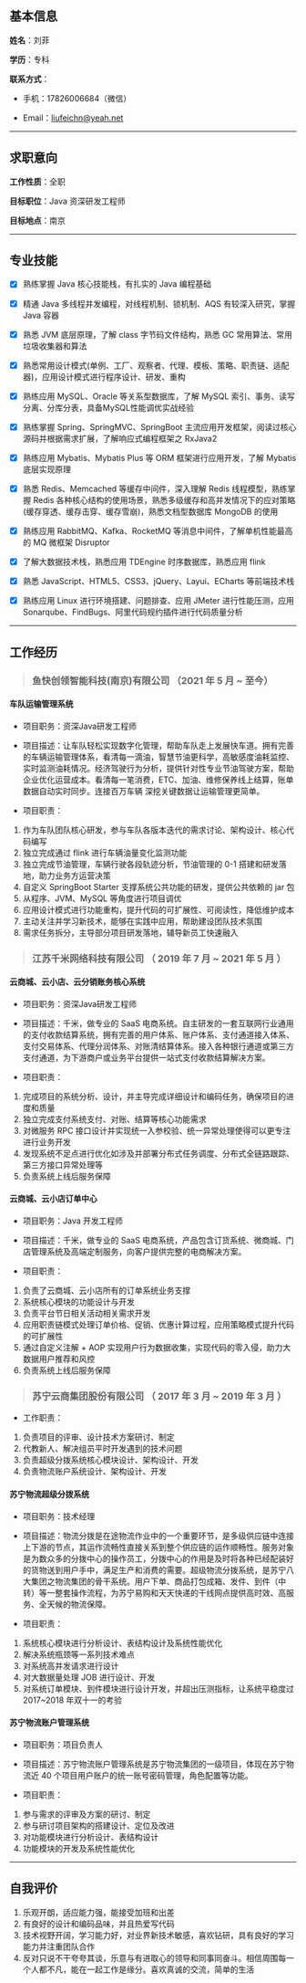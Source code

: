 ## 基本信息

**姓名**：刘菲

**学历**：专科

**联系方式**：

- 手机：17826006684（微信）

- Email：liufeichn@yeah.net

---

## 求职意向

**工作性质**：全职

**目标职位**：Java 资深研发工程师

**目标地点**：南京

---

## 专业技能

- [x] 熟练掌握 Java 核心技能栈，有扎实的 Java 编程基础

- [x] 精通 Java 多线程并发编程，对线程机制、锁机制、AQS 有较深入研究，掌握 Java 容器
- [x] 熟悉 JVM 底层原理，了解 class 字节码文件结构，熟悉 GC 常用算法、常用垃圾收集器和算法
- [x] 熟悉常用设计模式(单例、工厂、观察者、代理、模板、策略、职责链、适配器)，应用设计模式进行程序设计、研发、重构
- [x] 熟练应用 MySQL、Oracle 等关系型数据库，了解 MySQL 索引、事务、读写分离、分库分表，具备MySQL性能调优实战经验
- [x] 熟练掌握 Spring、SpringMVC、SpringBoot 主流应用开发框架，阅读过核心源码并根据需求扩展，了解响应式编程框架之 RxJava2
- [x] 熟练应用 Mybatis、Mybatis Plus 等 ORM 框架进行应用开发，了解 Mybatis 底层实现原理
- [x] 熟悉 Redis、Memcached 等缓存中间件，深入理解 Redis 线程模型，熟练掌握 Redis 各种核心结构的使用场景，熟悉多级缓存和高并发情况下的应对策略(缓存穿透、缓存击穿、缓存雪崩)，熟悉文档型数据库 MongoDB 的使用
- [x] 熟练应用 RabbitMQ、Kafka、RocketMQ 等消息中间件，了解单机性能最高的 MQ 微框架 Disruptor
- [x] 了解大数据技术栈，熟悉应用 TDEngine 时序数据库，熟悉应用 flink
- [x] 熟悉 JavaScript、HTML5、CSS3、jQuery、Layui、ECharts 等前端技术栈
- [x] 熟练应用 Linux 进行环境搭建、问题排查、应用 JMeter 进行性能压测，应用 Sonarqube、FindBugs、阿里代码规约插件进行代码质量分析

---

## 工作经历

> ### 鱼快创领智能科技(南京)有限公司 （2021 年 5 月 ~ 至今）

#### 车队运输管理系统

- 项目职务：资深Java研发工程师

- 项目描述：让车队轻松实现数字化管理，帮助车队走上发展快车道。拥有完善的车辆运输管理体系，看清每一滴油，智慧节油更科学，高敏感度油耗监控、实时监测油耗情况。经济驾驶行为分析，提供针对性专业节油驾驶方案，帮助企业优化运营成本。看清每一笔消费，ETC、加油、维修保养线上结算，账单数据自动实时同步。连接百万车辆 深挖关键数据让运输管理更简单。

- 项目职责：
1. 作为车队团队核心研发，参与车队各版本迭代的需求讨论、架构设计、核心代码编写
2. 独立完成通过 flink 进行车辆油量变化监测功能
3. 独立完成节油管理，车辆行驶各段轨迹分析，节油管理的 0-1 搭建和研发落地，助力业务方运营决策
4. 自定义 SpringBoot Starter 支撑系统公共功能的研发，提供公共依赖的 jar 包
5. 从程序、JVM、MySQL 等角度进行项目调优
6. 应用设计模式进行功能重构，提升代码的可扩展性、可阅读性，降低维护成本
7. 主动关注并学习新技术，能够在实践中应用，帮助建设团队技术氛围
8. 需求任务拆分，主导部分项目研发落地，辅导新员工快速融入


> ### 江苏千米网络科技有限公司 （ 2019 年 7 月 ~ 2021 年 5 月 ）


#### 云商城、云小店、云分销账务核心系统 

- 项目职务：资深Java研发工程师

- 项目描述：千米，做专业的 SaaS 电商系统。自主研发的一套互联网行业通用的支付收款结算系统，拥有完善的用户体系、账户体系、支付通道接入体系、支付交易体系、代理分润体系、对账清结算体系。接入各种银行通道或第三方支付通道，为下游商户或业务平台提供一站式支付收款结算解决方案。
- 项目职责：
1. 完成项目的系统分析、设计，并主导完成详细设计和编码任务，确保项目的进度和质量
2. 独立完成支付系统支付、对账、结算等核心功能需求
3. 对微服务 RPC 接口设计并实现统一入参校验、统一异常处理使得可以更专注进行业务开发
4. 发现系统不足点进行优化如涉及并部署分布式任务调度、分布式全链路跟踪、第三方接口异常处理等
5. 负责系统上线后服务保障

#### 云商城、云小店订单中心 

- 项目职务：Java 开发工程师

- 项目描述：千米，做专业的 SaaS 电商系统，产品包含订货系统、微商城、门店管理系统及高端定制服务，向客户提供完整的电商解决方案。
- 项目职责：
1. 负责了云商城、云小店所有的订单系统业务支撑
2. 系统核心模块的功能设计与开发
3. 负责平台节日相关活动相关需求开发
4. 应用职责链模式处理订单价格、促销、优惠计算过程，应用策略模式提升代码的可扩展性
5. 通过自定义注解 + AOP 实现用户行为数据收集，实现代码的零入侵，助力大数据用户推荐和风控
6. 负责系统上线后服务保障

> ### 苏宁云商集团股份有限公司 （ 2017 年 3 月 ~ 2019 年 3 月 ）


- 工作职责：

1. 负责项目的评审、设计技术方案研讨、制定
2. 代教新人、解决组员平时开发遇到的技术问题
3. 负责超级分拨系统核心模块设计、架构设计、开发
4. 负责物流账户系统设计、架构设计、开发

#### 苏宁物流超级分拨系统

- 项目职务：技术经理

- 项目描述：物流分拨是在途物流作业中的一个重要环节，是多级供应链中连接上下游的节点，其运作流畅性直接关系到整个供应链的运作顺畅性。服务对象是为数众多的分拨中心的操作员工，分拨中心的作用是及时将各种已经配装好的货物送到用户手中，满足生产和消费的需要。超级物流分拨系统，是苏宁八大集团之物流集团的骨干系统。用户下单、商品打包成箱、发件、到件（中转）等一整套操作流程，为苏宁易购和天天快递的干线网点提供高时效、高服务、全天候的物流保障。
- 项目职责：

1. 系统核心模块进行分析设计、表结构设计及系统性能优化
2. 解决系统瓶颈等一系列技术难点
5. 对系统高并发请求进行设计
6. 对大数据量处理 JOB 进行设计、开发
5. 对系统订单模块、到件模块进行设计开发，并超出压测指标，让系统平稳度过 2017~2018 年双十一的考验

#### 苏宁物流账户管理系统

- 项目职务：项目负责人

- 项目描述：苏宁物流账户管理系统是苏宁物流集团的一级项目，体现在苏宁物流近 40 个项目用户账户的统一账号密码管理，角色配置等功能。
- 项目职责：

1. 参与需求的评审及方案的研讨、制定
2. 参与研讨项目架构的搭建设计、定位及改进
3. 对功能模块进行分析设计、表结构设计
4. 功能模块的开发及系统性能优化

---

## 自我评价

1. 乐观开朗，适应能力强，能接受加班和出差
2. 有良好的设计和编码品味，并且热爱写代码
3. 技术视野开阔，学习能力好，对业界新技术敏感，喜欢钻研，具有良好的学习能力并注重团队合作
4. 反对只说不干夸夸其谈，乐意与有进取心的领导和同事同奋斗。相信周围每一个人都不凡，能在一起工作是缘分。喜欢真诚的交流，简单的生活